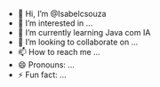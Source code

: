 - 👋 Hi, I’m @Isabelcsouza
- 👀 I’m interested in ...
- 🌱 I’m currently learning Java com IA
- 💞️ I’m looking to collaborate on ...
- 📫 How to reach me ...
- 😄 Pronouns: ...
- ⚡ Fun fact: ...

<!---
Isabelcsouza/Isabelcsouza is a ✨ special ✨ repository because its `README.md` (this file) appears on your GitHub profile.
You can click the Preview link to take a look at your changes.
--->
